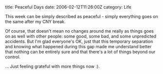 title: Peaceful Days
date: 2006-02-12T11:26:00Z
category: Life

This week can be simply described as peaceful - simply everything goes on the same after my CNY break.

Of course, that doesn't mean no changes around me really as things goes on as well with other people: some good, some bad, and some unpredicted accidents. But I'm glad everyone's OK, just that this temporary separation and knowing what happened during this gap made me understand better that nothing can be entirely sure and that there's a lot of things beyond our control.

… Just feeling grateful with more things now :).
